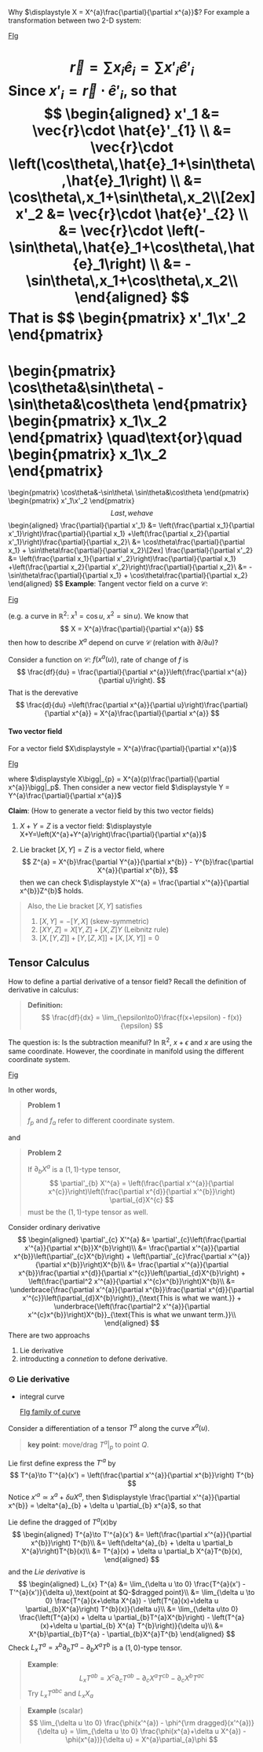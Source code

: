 Why $\displaystyle X = X^{a}\frac{\partial}{\partial x^{a}}$? For example a transformation between two 2-D system:



<u>FIg</u>


$$
\vec{r} = \sum x_{i}\hat{e}_i = \sum x'_i \hat{e}'_i
$$
Since $x'_i = \vec{r}\cdot \hat{e}'_{i}$, so that 
$$
\begin{aligned}
x'_1 
&= \vec{r}\cdot \hat{e}'_{1} \\
&= \vec{r}\cdot \left(\cos\theta\,\hat{e}_1+\sin\theta\,\hat{e}_1\right) \\
&= \cos\theta\,x_1+\sin\theta\,x_2\\[2ex]
x'_2
&= \vec{r}\cdot \hat{e}'_{2} \\
&= \vec{r}\cdot \left(-\sin\theta\,\hat{e}_1+\cos\theta\,\hat{e}_1\right) \\
&= -\sin\theta\,x_1+\cos\theta\,x_2\\
\end{aligned}
$$
That is 
$$
\begin{pmatrix}
x'_1\\x'_2
\end{pmatrix}
=
\begin{pmatrix}
\cos\theta&\sin\theta\\
-\sin\theta&\cos\theta
\end{pmatrix}
\begin{pmatrix}
x_1\\x_2
\end{pmatrix}
\quad\text{or}\quad
\begin{pmatrix}
x_1\\x_2
\end{pmatrix}
=
\begin{pmatrix}
\cos\theta&-\sin\theta\\
\sin\theta&\cos\theta
\end{pmatrix}
\begin{pmatrix}
x'_1\\x'_2
\end{pmatrix}
$$
Last, we have
$$
\begin{aligned}
\frac{\partial}{\partial x'_1} 
&= \left(\frac{\partial x_1}{\partial x'_1}\right)\frac{\partial}{\partial x_1}
	+\left(\frac{\partial x_2}{\partial x'_1}\right)\frac{\partial}{\partial x_2}\\
&= \cos\theta\frac{\partial}{\partial x_1} + \sin\theta\frac{\partial}{\partial x_2}\\[2ex]
\frac{\partial}{\partial x'_2} 
&= \left(\frac{\partial x_1}{\partial x'_2}\right)\frac{\partial}{\partial x_1}
	+\left(\frac{\partial x_2}{\partial x'_2}\right)\frac{\partial}{\partial x_2}\\
&= -\sin\theta\frac{\partial}{\partial x_1} + \cos\theta\frac{\partial}{\partial x_2}
\end{aligned}
$$
**Example**: Tangent vector field on a curve $\mathcal{C}$:

<u>Fig</u>

(e.g. a curve in $\mathbb{R}^2$: $x^{1}=\cos u$, $x^{2}=\sin u$). We know that
$$
X = X^{a}\frac{\partial}{\partial x^{a}}
$$
then how to describe $X^{a}$ depend on curve $\mathcal{C}$ (relation with $\partial/\partial u$)?

Consider a function on $\mathcal{C}$: $f(x^{a}(u))$, rate of change of $f$ is
$$
\frac{df}{du} = \frac{\partial}{\partial x^{a}}\left(\frac{\partial x^{a}}{\partial u}\right).
$$
That is the derevative
$$
\frac{d}{du} =\left(\frac{\partial x^{a}}{\partial u}\right)\frac{\partial}{\partial x^{a}} = X^{a}\frac{\partial}{\partial x^{a}}
$$

#### Two vector field

For a vector field $X\displaystyle  = X^{a}\frac{\partial}{\partial x^{a}}$

<u>FIg</u>

where $\displaystyle X\bigg|_{p} = X^{a}(p)\frac{\partial}{\partial x^{a}}\bigg|_p$. Then consider a new vector field $\displaystyle Y = Y^{a}\frac{\partial}{\partial x^{a}}$

**Claim**: (How to generate a vector field by this two vector fields)

1. $X+Y=Z$  is a vector field: $\displaystyle X+Y=\left(X^{a}+Y^{a}\right)\frac{\partial}{\partial x^{a}}$

2. Lie bracket $[X,Y] = Z$ is a vector field, where 
    $$
    Z^{a} = X^{b}\frac{\partial Y^{a}}{\partial x^{b}} - Y^{b}\frac{\partial X^{a}}{\partial x^{b}},
    $$
    then we can check $\displaystyle X'^{a} = \frac{\partial x'^{a}}{\partial x^{b}}Z^{b}$ holds.

> Also, the Lie bracket $[X,Y]$ satisfies
>
> 1. $[X,Y] = -[Y,X]$ (skew-symmetric)
> 2. $[XY,Z] = X[Y,Z] + [X,Z]Y$ (Leibnitz rule)
> 3. $[X,[Y,Z]] + [Y,[Z,X]]+[X,[X,Y]] = 0$



## Tensor Calculus

How to define a partial derivative of a tensor field? Recall the definition of derivative in calculus:

> **Definition:** 
> $$
> \frac{df}{dx} = \lim_{\epsilon\to0}\frac{f(x+\epsilon) - f(x)}{\epsilon}
> $$

The question is: Is the subtraction meaniful? In $\mathbb{R}^{2}$, $x+\epsilon$ and $x$ are using the same coordinate. However, the coordinate in manifold using the different coordinate system.

<u>Fig</u>

In other words,

> **Problem 1**
>
> $f_{p}$ and $f_{a}$ refer to different coordinate system.

and 

> **Problem 2**
>
> If $\partial_b X^{a}$ is a $(1,1)$-type tensor, 
> $$
> \partial'_{b} X'^{a} = \left(\frac{\partial x'^{a}}{\partial x^{c}}\right)\left(\frac{\partial x^{d}}{\partial x'^{b}}\right) \partial_{d}X^{c}
> $$
> must be the $(1,1)$-type tensor as well.

Consider ordinary derivative
$$
\begin{aligned}
\partial'_{c} X'^{a}
&= \partial'_{c}\left(\frac{\partial x'^{a}}{\partial x^{b}}X^{b}\right)\\
&= \frac{\partial x'^{a}}{\partial x^{b}}\left(\partial'_{c}X^{b}\right)
	+ \left(\partial'_{c}\frac{\partial x'^{a}}{\partial x^{b}}\right)X^{b}\\
&= \frac{\partial x'^{a}}{\partial x^{b}}\frac{\partial x^{d}}{\partial x'^{c}}\left(\partial_{d}X^{b}\right)
	+ \left(\frac{\partial^2 x'^{a}}{\partial x'^{c}x^{b}}\right)X^{b}\\
&= \underbrace{\frac{\partial x'^{a}}{\partial x^{b}}\frac{\partial x^{d}}{\partial x'^{c}}\left(\partial_{d}X^{b}\right)}_{\text{This is what we want.}}
	+ \underbrace{\left(\frac{\partial^2 x'^{a}}{\partial x'^{c}x^{b}}\right)X^{b}}_{\text{This is what we unwant term.}}\\
\end{aligned}
$$
There are two approachs 

1. Lie derivative
2. introducting a *connetion* to defone derivative.

### $\odot$ Lie derivative

- integral curve

    <u>FIg family of curve</u>

Consider a differentiation of a tensor $T^{a}$ along the curve $x^{a}(u)$.

> **key point**: move/drag $T^{a}\bigg|_{p}$ to point $Q$.

Lie first define express the $T'^{a}$ by
$$
T^{a}\to T'^{a}(x') = \left(\frac{\partial x'^{a}}{\partial x^{b}}\right) T^{b}
$$
Notice $x'^{a}\simeq x^{a} + \delta u X^{a}$, then $\displaystyle \frac{\partial x'^{a}}{\partial x^{b}} = \delta^{a}_{b} + \delta u \partial_{b} x^{a}$, so that

Lie define the dragged of $T^{a}(x)$​ by
$$
\begin{aligned}
T^{a}\to T'^{a}(x') &= \left(\frac{\partial x'^{a}}{\partial x^{b}}\right) T^{b}\\
&= \left(\delta^{a}_{b} + \delta u \partial_b X^{a}\right)T^{b}(x)\\
&= T^{a}(x) + \delta u \partial_b X^{a}T^{b}(x),
\end{aligned}
$$
and the *Lie derivative* is
$$
\begin{aligned}
L_{x} T^{a} 
&= \lim_{\delta u \to 0} \frac{T^{a}(x') - T'^{a}(x')}{\delta u},\text{point at $Q-$dragged point}\\
&= \lim_{\delta u \to 0} \frac{T^{a}(x+\delta X^{a}) - \left(T^{a}(x)+\delta u \partial_{b}X^{a}\right) T^{b}(x)}{\delta u}\\
&= \lim_{\delta u\to 0} \frac{\left(T^{a}(x) + \delta u \partial_{b}T^{a}X^{b}\right) - \left(T^{a}(x)+\delta u \partial_{b} X^{a} T^{b}\right)}{\delta u}\\
&= X^{b}\partial_{b}T^{a} - \partial_{b}X^{a}T^{b}
\end{aligned}
$$
Check $L_{x} T^{a} = x^{b}\partial_{b}T^{a} - \partial_{b}X^{a}T^{b}$ is a $(1,0)$-type tensor. 

> **Example**:
> $$
> L_{x}T^{ab} = X^{c}\partial_{c} T^{ab} - \partial_{c} X^{a}T^{cb} - \partial_{c}X^{b}T^{ac}
> $$
> Try $L_{x}T^{abc}$ and $L_{x}X_{a}$

> **Example** (scalar)
> $$
> \lim_{\delta u \to 0} \frac{\phi(x'^{a}) - \phi^{\rm dragged}(x'^{a})}{\delta u} = \lim_{\delta u \to 0} \frac{\phi(x^{a}+\delta u X^{a}) - \phi(x^{a})}{\delta u} = X^{a}\partial_{a}\phi
> $$
